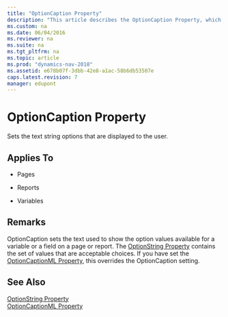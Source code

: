 ```yaml
---
title: "OptionCaption Property"
description: "This article describes the OptionCaption Property, which sets the text string options that are displayed to the user."
ms.custom: na
ms.date: 06/04/2016
ms.reviewer: na
ms.suite: na
ms.tgt_pltfrm: na
ms.topic: article
ms.prod: "dynamics-nav-2018"
ms.assetid: e678b07f-3dbb-42e8-a1ac-58b6db53507e
caps.latest.revision: 7
manager: edupont
---
```

# OptionCaption Property
Sets the text string options that are displayed to the user.  
  
## Applies To  
  
-   Pages  
  
-   Reports  
  
-   Variables  
  
## Remarks  
 OptionCaption sets the text used to show the option values available for a variable or a field on a page or report. The [OptionString Property](OptionString-Property.md) contains the set of values that are acceptable choices. If you have set the [OptionCaptionML Property](OptionCaptionML-Property.md), this overrides the OptionCaption setting.  
  
## See Also  
 [OptionString Property](OptionString-Property.md)   
 [OptionCaptionML Property](OptionCaptionML-Property.md)